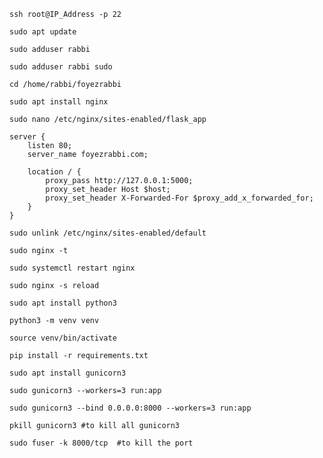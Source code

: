 ```code
ssh root@IP_Address -p 22
```

```code 
sudo apt update
```

```code 
sudo adduser rabbi
```

```code 
sudo adduser rabbi sudo
```

```code 
cd /home/rabbi/foyezrabbi
```

```code 
sudo apt install nginx
```

```code 
sudo nano /etc/nginx/sites-enabled/flask_app
```

```code 
server {
    listen 80;
    server_name foyezrabbi.com;

    location / {
        proxy_pass http://127.0.0.1:5000;
        proxy_set_header Host $host;
        proxy_set_header X-Forwarded-For $proxy_add_x_forwarded_for;
    }
}
```

```code 
sudo unlink /etc/nginx/sites-enabled/default
```

```code 
sudo nginx -t
```
```code
sudo systemctl restart nginx
```

```code 
sudo nginx -s reload
```
```code 
sudo apt install python3
```

```code 
python3 -m venv venv
```

```code 
source venv/bin/activate
```
```code 
pip install -r requirements.txt
```
```code 
sudo apt install gunicorn3
```

```code 
sudo gunicorn3 --workers=3 run:app
```
```code
sudo gunicorn3 --bind 0.0.0.0:8000 --workers=3 run:app
```

```code
pkill gunicorn3 #to kill all gunicorn3
```

```code
sudo fuser -k 8000/tcp  #to kill the port
```

